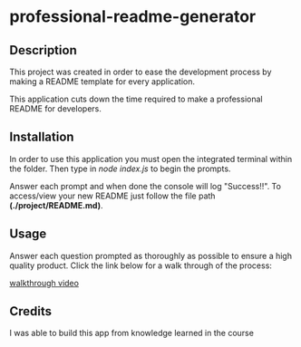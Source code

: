 # professional-readme-generator

## Description

This project was created in order to ease the development process by making a README template for every application. 

This application cuts down the time required to make a professional README for developers.

## Installation

In order to use this application you must open the integrated terminal within the folder. Then type in *node index.js* to begin the prompts. 

Answer each prompt and when done the console will log "Success!!". To access/view your new README just follow the file path **(./project/README.md)**. 

## Usage

Answer each question prompted as thoroughly as possible to ensure a high quality product. Click the link below for a walk through of the process:


[walkthrough video]("https://drive.google.com/file/d/1XfrHDjea7dCnIv3X1pOgzqxzu_J6_KQD/view")

## Credits 

I was able to build this app from knowledge learned in the course

